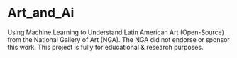 # Art_and_Ai
Using Machine Learning to Understand Latin American Art (Open-Source) from the National Gallery of Art (NGA). The NGA did not endorse or sponsor this work. This project is fully for educational & research purposes. 
